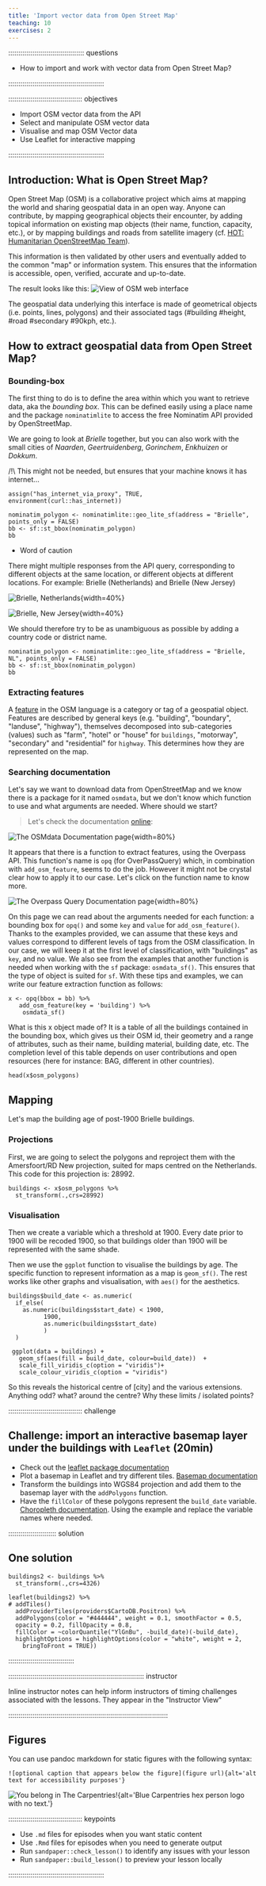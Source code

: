 ```yaml
---
title: 'Import vector data from Open Street Map'
teaching: 10
exercises: 2
---
```


:::::::::::::::::::::::::::::::::::::: questions 

- How to import and work with vector data from Open Street Map?

::::::::::::::::::::::::::::::::::::::::::::::::

::::::::::::::::::::::::::::::::::::: objectives

- Import OSM vector data from the API
- Select and manipulate OSM vector data
- Visualise and map OSM Vector data
- Use Leaflet for interactive mapping

::::::::::::::::::::::::::::::::::::::::::::::::

## Introduction: What is Open Street Map?

Open Street Map (OSM) is a collaborative project which aims at mapping the world and sharing geospatial data in an open way. Anyone can contribute, by mapping geographical objects their encounter, by adding topical information on existing map objects (their name, function, capacity, etc.), or by mapping buildings and roads from satellite imagery (cf. [HOT: Humanitarian OpenStreetMap Team](https://www.hotosm.org/)).

This information is then validated by other users and eventually added to the common "map" or information system. This ensures that the information is accessible, open, verified, accurate and up-to-date.

The result looks like this:
![View of OSM web interface](episodes/fig/OSM1.png)

The geospatial data underlying this interface is made of geometrical objects (i.e. points, lines, polygons) and their associated tags (#building #height, #road #secondary #90kph, etc.).

## How to extract geospatial data from Open Street Map?


### Bounding-box

The first thing to do is to define the area within which you want to retrieve data, aka the *bounding box*. This can be defined easily using a place name and the package `nominatimlite` to access the free Nominatim API provided by OpenStreetMap. 

We are going to look at *Brielle* together, but you can also work with the small cities of *Naarden*, *Geertruidenberg*, *Gorinchem*, *Enkhuizen* or *Dokkum*.

/!\ This might not be needed, but ensures that your machine knows it has internet...

```{r osm-curl-internet}
assign("has_internet_via_proxy", TRUE, environment(curl::has_internet))
```


```{r osm-bounding-box}
nominatim_polygon <- nominatimlite::geo_lite_sf(address = "Brielle", points_only = FALSE)
bb <- sf::st_bbox(nominatim_polygon)
bb
```
- Word of caution

There might multiple responses from the API query, corresponding to different objects at the same location, or different objects at different locations.
For example: Brielle (Netherlands) and Brielle (New Jersey)

![Brielle, Netherlands](episodes/fig/Brielle_NL.jpeg){width=40%}

![Brielle, New Jersey](episodes/fig/Brielle_NJ.jpeg "Brielle, New Jersey"){width=40%}


We should therefore try to be as unambiguous as possible by adding a country code or district name.

```{r osm-bounding-box2}
nominatim_polygon <- nominatimlite::geo_lite_sf(address = "Brielle, NL", points_only = FALSE)
bb <- sf::st_bbox(nominatim_polygon)
bb

```


### Extracting features

A [feature](https://wiki.openstreetmap.org/wiki/Map_features) in the OSM language is a category or tag of a geospatial object. Features are described by general keys (e.g. "building", "boundary", "landuse", "highway"), themselves decomposed into sub-categories (values) such as "farm", "hotel" or "house" for `buildings`, "motorway", "secondary" and "residential" for `highway`. This determines how they are represented on the map.

### Searching documentation

Let's say we want to download data from OpenStreetMap and we know there is a package for it named `osmdata`, but we don't know which function to use and what arguments are needed. Where should we start?

> Let's check the documentation [online](https://docs.ropensci.org/osmdata/):

![The OSMdata Documentation page](episodes/fig/osmdata.png){width=80%}

It appears that there is a function to extract features, using the Overpass API. This function's name is `opq` (for OverPassQuery) which, in combination with `add_osm_feature`, seems to do the job. However it might not be crystal clear how  to apply it to our case. Let's click on the function name to know more.

![The Overpass Query Documentation page](episodes/fig/opq.png){width=80%}



On this page we can read about the arguments needed for each function: a bounding box for `opq()` and some `key` and `value` for `add_osm_feature()`. Thanks to the examples provided, we can assume that these keys and values correspond to different levels of tags from the OSM classification. In our case, we will keep it at the first level of classification, with "buildings" as `key`, and no value. We also see from the examples that another function is needed when working with the `sf` package: `osmdata_sf()`. This ensures that the type of object is suited for `sf`. With these tips and examples, we can write our feature extraction function as follows:

```{r osm-feature}
x <- opq(bbox = bb) %>%
   add_osm_feature(key = 'building') %>%
    osmdata_sf()
```

What is this x object made of? It is a table of all the buildings contained in the bounding box, which gives us their OSM id, their geometry and a range of attributes, such as their name, building material, building date, etc. The completion level of this table depends on user contributions and open resources (here for instance: BAG, different in other countries).

```{r osm-feature-preview}
head(x$osm_polygons)

```

## Mapping 


Let's map the building age of post-1900 Brielle buildings.


### Projections

First, we are going to select the polygons and reproject them with the Amersfoort/RD New projection, suited for maps centred on the Netherlands. This code for this projection is: 28992.

```{r reproject}
buildings <- x$osm_polygons %>%
  st_transform(.,crs=28992)
```

### Visualisation

Then we create a variable which a threshold at 1900. Every date prior to 1900 will be recoded 1900, so that buildings older than 1900 will be represented with the same shade.

Then we use the `ggplot` function to visualise the buildings by age. The specific function to represent information as a map is `geom_sf()`. The rest works like other graphs and visualisation, with `aes()` for the aesthetics.

```{r map-age}
buildings$build_date <- as.numeric(
  if_else(
    as.numeric(buildings$start_date) < 1900, 
          1900, 
          as.numeric(buildings$start_date)
          )
  )

 ggplot(data = buildings) +
   geom_sf(aes(fill = build_date, colour=build_date))  +
   scale_fill_viridis_c(option = "viridis")+
   scale_colour_viridis_c(option = "viridis")
```

So this reveals the historical centre of [city] and the various extensions.
Anything odd? what? around the centre? Why these limits / isolated points?



::::::::::::::::::::::::::::::::::::: challenge 

## Challenge: import an interactive basemap layer under the buildings with `Leaflet` (20min)

- Check out the [leaflet package documentation](https://rstudio.github.io/leaflet/)
- Plot a basemap in Leaflet and try different tiles. [Basemap documentation](https://rstudio.github.io/leaflet/basemaps.html)
- Transform the buildings into WGS84 projection and add them to the basemap layer with the `addPolygons` function.
- Have the `fillColor` of these polygons represent the `build_date` variable. [Choropleth documentation](https://rstudio.github.io/leaflet/choropleths.html). Using the example and replace the variable names where needed.


:::::::::::::::::::::::: solution 

## One solution
 
```{r, echo=FALSE}
buildings2 <- buildings %>%
  st_transform(.,crs=4326)

leaflet(buildings2) %>%
# addTiles()
  addProviderTiles(providers$CartoDB.Positron) %>%
  addPolygons(color = "#444444", weight = 0.1, smoothFactor = 0.5,
  opacity = 0.2, fillOpacity = 0.8,
  fillColor = ~colorQuantile("YlGnBu", -build_date)(-build_date),
  highlightOptions = highlightOptions(color = "white", weight = 2,
    bringToFront = TRUE))

```

:::::::::::::::::::::::::::::::::



:::::::::::::::::::::::::::::::::::::::::::::::::::::::::::::::::::: instructor

Inline instructor notes can help inform instructors of timing challenges
associated with the lessons. They appear in the "Instructor View"

::::::::::::::::::::::::::::::::::::::::::::::::::::::::::::::::::::::::::::::::

## Figures

You can use pandoc markdown for static figures with the following syntax:

`![optional caption that appears below the figure](figure url){alt='alt text for
accessibility purposes'}`

![You belong in The Carpentries!](https://raw.githubusercontent.com/carpentries/logo/master/Badge_Carpentries.svg){alt='Blue Carpentries hex person logo with no text.'}

::::::::::::::::::::::::::::::::::::: keypoints 

- Use `.md` files for episodes when you want static content
- Use `.Rmd` files for episodes when you need to generate output
- Run `sandpaper::check_lesson()` to identify any issues with your lesson
- Run `sandpaper::build_lesson()` to preview your lesson locally

::::::::::::::::::::::::::::::::::::::::::::::::

